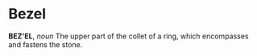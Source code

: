 # Bezel

**BEZ'EL**, _noun_ The upper part of the collet of a ring, which encompasses and fastens the stone.